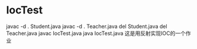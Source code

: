 # IocTest
javac -d . Student.java
javac -d . Teacher.java
del Student.java
del Teacher.java
javac IocTest.java
java IocTest.java
这是用反射实现IOC的一个作业
